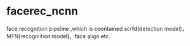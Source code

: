 # facerec_ncnn
face recognition pipeline ,which is coontained scrfd(detection model)，MFN(recogniition model)，face align etc.
